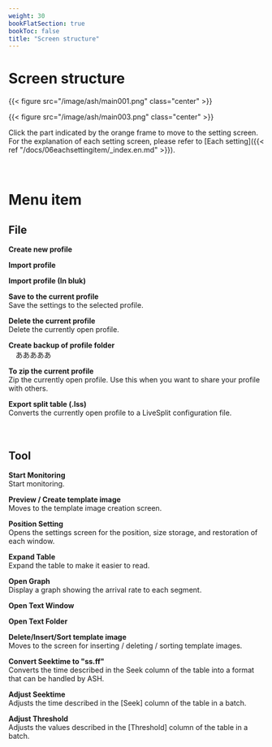 ```yaml
---
weight: 30
bookFlatSection: true
bookToc: false
title: "Screen structure"
---
```


# Screen structure

{{< figure src="/image/ash/main001.png" class="center" >}}

{{< figure src="/image/ash/main003.png" class="center" >}}

Click the part indicated by the orange frame to move to the setting screen.\
For the explanation of each setting screen, please refer to [Each setting]({{< ref "/docs/06eachsettingitem/_index.en.md" >}}).

　
# Menu item

## File

**Create new profile**


**Import profile**


**Import profile (In bluk)**


**Save to the current profile**\
 Save the settings to the selected profile.

**Delete the current profile**\
 Delete the currently open profile.

**Create backup of profile folder**\
　あああああ

**To zip the current profile**\
 Zip the currently open profile. Use this when you want to share your profile with others.

**Export split table (.lss)**\
 Converts the currently open profile to a LiveSplit configuration file.

　
## Tool

**Start Monitoring**\
 Start monitoring.

**Preview / Create template image**\
 Moves to the template image creation screen.

**Position Setting**\
 Opens the settings screen for the position, size storage, and restoration of each window.

**Expand Table**\
 Expand the table to make it easier to read.

**Open Graph**\
 Display a graph showing the arrival rate to each segment.

**Open Text Window**


**Open Text Folder**


**Delete/Insert/Sort template image**\
 Moves to the screen for inserting / deleting / sorting template images.

**Convert Seektime to "ss.ff"**\
 Converts the time described in the Seek column of the table into a format that can be handled by ASH.

**Adjust Seektime**\
 Adjusts the time described in the [Seek] column of the table in a batch.

**Adjust Threshold**\
 Adjusts the values described in the [Threshold] column of the table in a batch.


